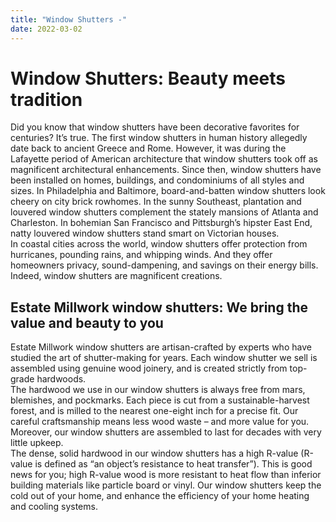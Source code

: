 ```yaml
---
title: "Window Shutters -"
date: 2022-03-02
---
```


# Window Shutters: Beauty meets tradition

Did you know that window shutters have been decorative favorites for centuries? It’s true. The first window 
shutters in human history allegedly date back to ancient Greece and Rome. However, it was during the Lafayette
period of American architecture that window shutters took off as magnificent architectural enhancements. Since 
then, window shutters have been installed on homes, buildings, and condominiums of all styles and sizes. In 
Philadelphia and Baltimore, board-and-batten window shutters look cheery on city brick rowhomes. In the sunny 
Southeast, plantation and louvered window shutters complement the stately mansions of Atlanta and Charleston. 
In bohemian San Francisco and Pittsburgh’s hipster East End, natty louvered window shutters stand smart on 
Victorian houses.   
In coastal cities across the world, window shutters offer protection from hurricanes, pounding rains, and 
whipping winds. And they offer homeowners privacy, sound-dampening, and savings on their energy bills.  
Indeed, window shutters are magnificent creations.  

## Estate Millwork window shutters: We bring the value and beauty to you  

Estate Millwork window shutters are artisan-crafted by experts who have studied the art of shutter-making for years. 
Each window shutter we sell is assembled using genuine wood joinery, and is created strictly from top-grade 
hardwoods.  
The hardwood we use in our window shutters is always free from mars, blemishes, and pockmarks. Each piece is cut
from a sustainable-harvest forest, and is milled to the nearest one-eight inch for a precise fit. Our careful 
craftsmanship means less wood waste – and more value for you. Moreover, our window shutters are assembled to 
last for decades with very little upkeep.  
The dense, solid hardwood in our window shutters has a high R-value (R-value is defined as “an object’s 
resistance to heat transfer”). This is good news for you; high R-value wood is more resistant to heat flow than 
inferior building materials like particle board or vinyl. Our window shutters keep the cold out of your home, 
and enhance the efficiency of your home heating and cooling systems.  
